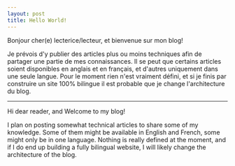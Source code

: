 ```yaml
---
layout: post
title: Hello World!
---
```


Bonjour cher(e) lecterice/lecteur, et bienvenue sur mon blog! 

Je prévois d'y publier des articles plus ou moins techniques afin de partager une partie de mes connaissances. Il se peut que certains articles soient disponibles en anglais et en français, et d'autres uniquement dans une seule langue. Pour le moment rien n'est vraiment défini, et si je finis par construire un site 100% bilingue il est probable que je change l'architecture du blog.

----

Hi dear reader, and Welcome to my blog!

I plan on posting somewhat technical articles to share some of my knowledge. Some of them might be available in English and French, some might only be in one language. Nothing is really defined at the moment, and if I do end up building a fully bilingual website, I will likely change the architecture of the blog.
